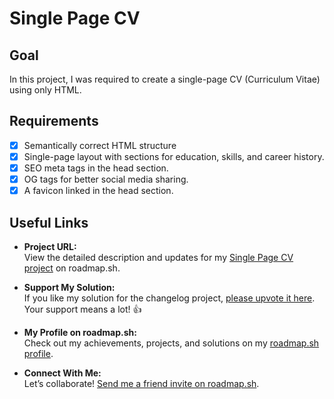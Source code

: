 # Single Page CV

## Goal

In this project, I was required to create a single-page CV (Curriculum Vitae) using only HTML.

## Requirements

- [x] Semantically correct HTML structure
- [x] Single-page layout with sections for education, skills, and career history.
- [x] SEO meta tags in the head section.
- [x] OG tags for better social media sharing.
- [x] A favicon linked in the head section.

## Useful Links

- **Project URL:**  
  View the detailed description and updates for my [Single Page CV project](https://roadmap.sh/projects/single-page-cv) on roadmap.sh.

- **Support My Solution:**  
  If you like my solution for the changelog project, [please upvote it here](https://roadmap.sh/projects/single-page-cv/solutions?u=6771443070129741a8ecdc00). Your support means a lot! 👍

- **My Profile on roadmap.sh:**  
  Check out my achievements, projects, and solutions on my [roadmap.sh profile](https://roadmap.sh/u/huzaifaakhtar).

- **Connect With Me:**  
  Let’s collaborate! [Send me a friend invite on roadmap.sh](https://roadmap.sh/befriend?u=6771443070129741a8ecdc00).
